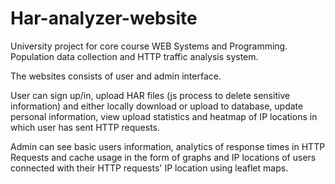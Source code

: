 # Har-analyzer-website
University project for core course WEB Systems and Programming.
Population data collection and HTTP traffic analysis system.

The websites consists of user and admin interface. 

User can sign up/in, upload HAR files (js process to delete sensitive information) and either locally download or upload to database, update personal information, view upload statistics and heatmap of IP locations in which user has sent HTTP requests.

Admin can see basic users information, analytics of response times in HTTP Requests and cache usage in the form of graphs and IP locations of users connected with their HTTP requests' IP location using leaflet maps.

